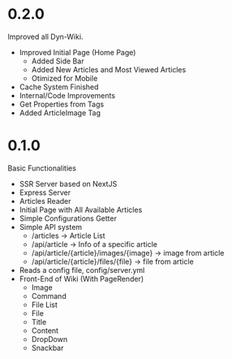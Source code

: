 
# 0.2.0
Improved all Dyn-Wiki.
- Improved Initial Page (Home Page)
  - Added Side Bar
  - Added New Articles and Most Viewed Articles
  - Otimized for Mobile
- Cache System Finished
- Internal/Code Improvements
- Get Properties from Tags
- Added ArticleImage Tag

# 0.1.0
Basic Functionalities
- SSR Server based on NextJS
- Express Server 
- Articles Reader
- Initial Page with All Available Articles
- Simple Configurations Getter
- Simple API system
  - /articles -> Article List
  - /api/article -> Info of a specific article
  - /api/article/{article}/images/{image} -> image from article
  - /api/article/{article}/files/{file} -> file from article
- Reads a config file, config/server.yml
- Front-End of Wiki (With PageRender)
  - Image
  - Command
  - File List
  - File
  - Title
  - Content
  - DropDown
  - Snackbar